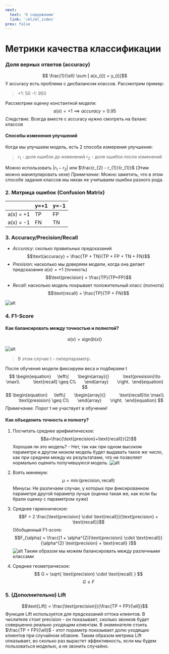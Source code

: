 ```yaml
---
next:
  text: 'К содержанию'
  link: '/ml/ml_index'
prev: false
---
```


# Метрики качества классификации

### Доля верных ответов (accuracy) 

$$ \frac{1}{\ell} \sum [ a(x_{i}) = y_{i}]$$
У accuracy есть проблема с дисбалансом классов. Рассмотрим пример:
> +1: 50
> -1: 950

Рассмотрим оценку константной модели:
$$a(x)=+1 \implies accuracy =0.95$$
*Следствие*. Всегда вместе с accuracy нужно смотреть на баланс классов

#### Способы изменения улучшений

Когда мы улучшаем модель, есть 2 способа измерения улучшения:
> $r_{1}$ - доля ошибок до изменений
> $r_{2}$ - доля ошибок после изменений

Можно использовать $|r_{1} - r_{2}|$ или $\frac{r_{2} - r_{1}}{r_{1}}$ (Этим можно манипулировать хехе)
*Примечание*: Можно заметить, что в этом способе задания классов мы никак не учитываем ошибки разного рода.
### 2. Матрица ошибок (Confusion Matrix)

|           | y=+1 | y=-1 |
| --------- | ---- | ---- |
| a(x) = +1 | TP   | FP   |
| a(x) = -1 | FN   | TN   |

### 3. Accuracy/Precision/Recall

- *Accuracy*: сколько правильных предсказаний
$$\text{accuracy} = \frac{TP + TN}{TP + FP + TN + FN}$$
- *Presision*: насколько мы доверяем модели, когда она делает предсказание $a(x)=+1$ (точность)
$$\text{precision} = \frac{TP}{TP+FP}$$
- *Recall*: насколько модель покрывает положительный класс (полнота)
$$\text{recall} = \frac{TP}{TP + FN}$$

![alt](https://i.imgur.com/hPAgsoD.png)

### 4. F1-Score
#### Как балансировать между точностью и полнотой?

$$ a(x) = \text{sign}(b(x))$$

![alt](https://i.imgur.com/9OwNPwl.png)
> В этом случае t - гиперпараметр.

После обучения модели фиксируем веса и подбираем t
$$
\begin{equation}
    \left\{  
    \begin{array}{}  
        \text{presision}\to \max\\  
        \text{recall} \geq C\\  
    \end{array}  
    \right. 
\end{equation}
$$
$$
\begin{equation}
    \left\{  
    \begin{array}{}  
        \text{recall}\to \max\\  
        \text{presision} \geq C\\  
    \end{array}  
    \right. 
\end{equation}
$$
*Примечание*. Порог t не участвует в обучении!

#### Как объеденить точность и полноту?

1. Посчитать среднее арифмитическое:
    $$a=\frac{\text{precision}+\text{recall}}{2}$$
    Хорошая ли это модель? - Нет, так как при одном высоком параметре и другом низком модель будет выдавать такое же число, как при среднем между их результатами, что не позволяет нормально оценить получившуюся модель.
![alt](https://i.imgur.com/dVXWGIl.png)

2. Взять минимум:
    $$\mu = \min (\text{precision}, \text{recall})$$
    Минусы: Не различаем случаи, у которых при фиксированном параметре  другой параметр лучше (оценка такая же, как если бы брали оценку с параметром хуже)
3. Среднее гармоническое:
    $$F = 2 \frac{\text{precision} \cdot \text{recall}}{\text{precision} + \text{recall}}$$
    Обобщенный F1-score:
    $$F_{\alpha} = \frac{(1 + \alpha^{2})\text{precision} \cdot \text{recall}}{\alpha^{2} \text{precision} + \text{recall} }$$
    ![alt](https://i.imgur.com/ub8LzMN.png)
    Таким образом мы можем балансировать между различными классами
4. Среднее геометрическое:
    $$ G = \sqrt{ \text{precision} \cdot \text{recall} } $$
    $$G \leq F$$

### 5. (Дополнительно) Lift

$$\text{Lift} = \frac{\text{precision}}{\frac{TP + FP}{\ell}}$$
Функция $\text{Lift}$ используется для предсказаний оттока клиентов. В числителе стоит precision - он показывает, сколько звонков будет совершенно реально уходящим клиентам. В знаменателе стоить $\frac{TP + FP}{\ell}$ - этот пораметр показывает долю уходящих клиентов при случайном обзвоне. Таким образом метрика Lift опказывает, во сколько раз вырастет эффективность, если мы будем пользоваться моделью, а не звонить случайно.
